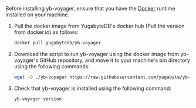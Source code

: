 <!--
+++
private=true
+++
-->

Before installing yb-voyager, ensure that you have the [Docker](https://docs.docker.com/get-docker/) runtime installed on your machine.

1. Pull the docker image from YugabyteDB's docker hub (Pull the version from docker.io) as follows:

    ```sh
    docker pull yugabytedb/yb-voyager
    ```

1. Download the script to run yb-voyager using the docker image from yb-voyager's GitHub repository, and move it to your machine's bin directory using the following commands:

    ```sh
    wget -O ./yb-voyager https://raw.githubusercontent.com/yugabyte/yb-voyager/main/docker/yb-voyager-docker && chmod +x ./yb-voyager && sudo mv yb-voyager /usr/local/bin/yb-voyager
    ```

1. Check that yb-voyager is installed using the following command:

    ```sh
    yb-voyager version
    ```
